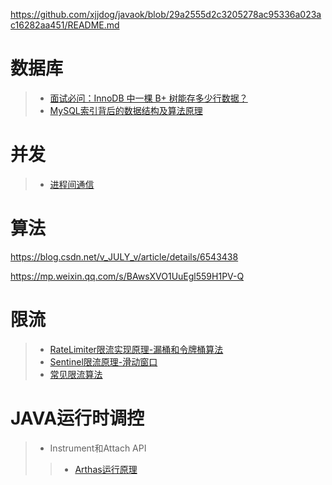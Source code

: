https://github.com/xjjdog/javaok/blob/29a2555d2c3205278ac95336a023ac16282aa451/README.md

# 数据库
> - [面试必问：InnoDB 中一棵 B+ 树能存多少行数据？](https://mp.weixin.qq.com/s/IHdsLjoF8RLyDOYvfor81A)
> - [MySQL索引背后的数据结构及算法原理](http://blog.codinglabs.org/articles/theory-of-mysql-index.html)



# 并发
> - [进程间通信](https://mp.weixin.qq.com/s/SA0gjKHQL_6iMZBhBOZDEw)
> 

# 算法
https://blog.csdn.net/v_JULY_v/article/details/6543438



https://mp.weixin.qq.com/s/BAwsXVO1UuEgl559H1PV-Q

# 限流
> - [RateLimiter限流实现原理-漏桶和令牌桶算法](https://zhuanlan.zhihu.com/p/60979444)
> - [Sentinel限流原理-滑动窗口](https://zhuanlan.zhihu.com/p/383064126)
> - [常见限流算法](https://juejin.cn/post/6965406931066290206)

# JAVA运行时调控
> - Instrument和Attach API
>>- [Arthas运行原理](https://zhuanlan.zhihu.com/p/115127052)
